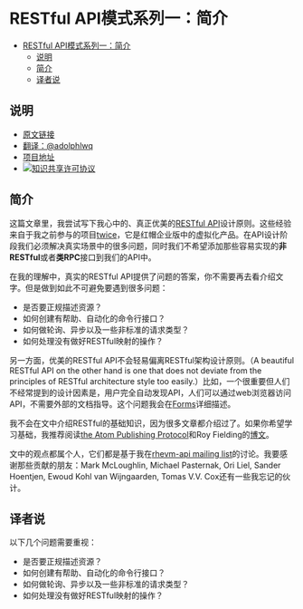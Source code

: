 # RESTful API模式系列一：简介

<!-- TOC -->

- [RESTful API模式系列一：简介](#restful-api模式系列一简介)
    - [说明](#说明)
    - [简介](#简介)
    - [译者说](#译者说)

<!-- /TOC -->

## 说明
- [原文链接](http://restful-api-design.readthedocs.io/en/latest/intro.html)
- [翻译：@adolphlwq](https://github.com/adolphlwq)
- [项目地址](https://github.com/adolphlwq/translate)
- <a rel="license" href="http://creativecommons.org/licenses/by-nc/4.0/"><img alt="知识共享许可协议" style="border-width:0" src="https://i.creativecommons.org/l/by-nc/4.0/80x15.png" /></a>

## 简介
这篇文章里，我尝试写下我心中的、真正优美的[RESTful API](http://bitbucket.org/geertj/rhevm-api/wiki/Home)设计原则。这些经验来自于我之前参与的项目[twice](http://fedorahosted.org/rhevm-api/)，它是红帽企业版中的虚拟化产品。在API设计阶段我们必须解决真实场景中的很多问题，同时我们不希望添加那些容易实现的**非RESTful**或者**类RPC**接口到我们的API中。

在我的理解中，真实的RESTful API提供了问题的答案，你不需要再去看介绍文字。但是做到如此不可避免要遇到很多问题：
- 是否要正规描述资源？
- 如何创建有帮助、自动化的命令行接口？
- 如何做轮询、异步以及一些非标准的请求类型？
- 如何处理没有做好RESTful映射的操作？

另一方面，优美的RESTful API不会轻易偏离RESTful架构设计原则。（A beautiful RESTful API on the other hand is one that does not deviate from the principles of RESTful architecture style too easily.）比如，一个很重要但人们不经常提到的设计因素是，用户完全自动发现API，人们可以通过web浏览器访问API，不需要外部的文档指导。这个问题我会在[Forms](http://restful-api-design.readthedocs.io/en/latest/forms.html)详细描述。

我不会在文中介绍RESTful的基础知识，因为很多文章都介绍过了。如果你希望学习基础，我推荐阅读[the Atom Publishing Protocol](http://tools.ietf.org/html/rfc5023)和Roy Fielding的[博文](http://roy.gbiv.com/untangled/2008/rest-apis-must-be-hypertext-driven)。

文中的观点都属个人，它们都是基于我在[rhevm-api mailing list](https://fedorahosted.org/mailman/listinfo/rhevm-api)的讨论。我要感谢那些贡献的朋友：Mark McLoughlin, Michael Pasternak, Ori Liel, Sander Hoentjen, Ewoud Kohl van Wijngaarden, Tomas V.V. Cox还有一些我忘记的伙计。

## 译者说
以下几个问题需要重视：
- 是否要正规描述资源？
- 如何创建有帮助、自动化的命令行接口？
- 如何做轮询、异步以及一些非标准的请求类型？
- 如何处理没有做好RESTful映射的操作？